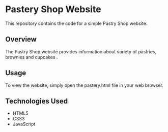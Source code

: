 #  Pastery Shop Website

This repository contains the code for a simple Pastry Shop website.

## Overview

The Pastry Shop website provides information about variety of pastries, brownies and cupcakes .

## Usage

To view the website, simply open the pastery.html file in your web browser.

## Technologies Used

- HTML5
- CSS3
- JavaScript

